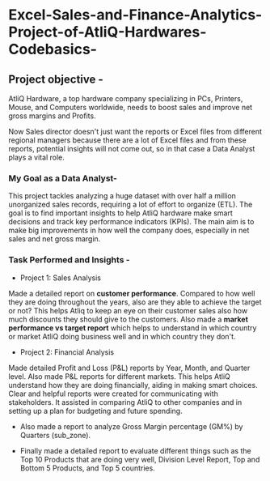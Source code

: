 # Excel-Sales-and-Finance-Analytics-Project-of-AtliQ-Hardwares-Codebasics-

## Project objective - 

AtliQ Hardware, a top hardware company specializing in PCs, Printers, Mouse, and Computers worldwide, needs to boost sales and improve net gross margins and Profits.

Now Sales director doesn't just want the reports or Excel files from different regional managers because there are a lot of Excel files and from these reports, potential insights will not come out, so in that case a Data Analyst plays a vital role.

### My Goal as a Data Analyst- 

This project tackles analyzing a huge dataset with over half a million unorganized sales records, requiring a lot of effort to organize (ETL). The goal is to find important insights to help AtliQ hardware make smart decisions and track key performance indicators (KPIs). The main aim is to make big improvements in how well the company does, especially in net sales and net gross margin.

### Task Performed and Insights - 

* Project 1: Sales Analysis

Made a detailed report on **customer performance**. Compared to how well they are doing throughout the years, also are they able to achieve the target or not?
This helps Atliq to keep an eye on their customer sales also how much discounts they should give to the customers.
Also made a **market performance vs target report** which helps to understand in which country or market AtliQ doing business well and in which country they don't.

* Project 2: Financial Analysis

Made detailed Profit and Loss (P&L) reports by Year, Month, and Quarter level.  Also made P&L reports for different markets.
This helps AtliQ understand how they are doing financially, aiding in making smart choices. Clear and helpful reports were created for communicating with stakeholders. It assisted in comparing AtliQ to other companies and in setting up a plan for budgeting and future spending.

* Also made a report to analyze Gross Margin percentage (GM%) by Quarters (sub_zone).

* Finally made a detailed report to evaluate different things such as the Top 10 Products that are doing very well, Division Level Report, Top and Bottom 5 Products, and Top 5 countries.
